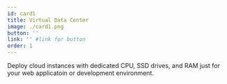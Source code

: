 ```yaml
---
id: card1
title: Virtual Data Center
image: ./card1.png
button: ''
link: '' #link for button
order: 1
---
```


Deploy cloud instances with dedicated CPU, SSD drives, and RAM just for your web applicatoin or development environment.
